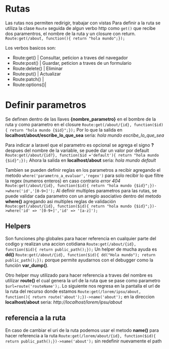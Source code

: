 # Rutas

Las rutas nos permiten redirigir, trabajar con vistas
Para definir a la ruta se utiliza la clase ```Route``` seguida de algun verbo http como ```get()``` que recibe dos paramentros, el nombre de la ruta y un closure con return. 
``` Route:get(/about, function(){ return "hola mundo";}); ```

Los verbos basicos son:
 *    Route:get()    | Consultar, peticion a traves del navegador
 *    Route:post()   | Guardar, peticion a traves de un formulario
 *    Route:delete() | Eliminar
 *    Route:put()    | Actualizar
 *    Route:patch()  | 
 *    Route:options()| 



# Definir parametros

Se definen dentro de las llaves **{nombre_parametro}** en el bombre de la ruta y como parametro en el closure 
``` Route:get(/about/{id}, function($id){ return "hola mundo {$id}";}); ```
Por lo que la salida en **localhost/about/escribe_lo_que_sea** seria:
*hola mundo escribe_lo_que_sea*

Para indicar a laravel que el parametro es opcional se agrega el signo **?** despues del nombre de la variable, se puede dar un valor por default 
``` Route:get(/about/{id?}, function($id ='default'){ return "hola mundo {$id}";}); ```
Ahora la salida en **localhost/about** seria:
*hola mundo default*

Tambien se pueden definir reglas en los parametros a recibir agregando el metodo ```where('parametro_a_evaluar','regex')``` para solo recibir lo que filtre la regex (numeros enteros) en caso contrario *error 404* 
``` Route:get(/about/{id}, function($id){ return "hola mundo {$id}";})->where('id','[0-9+]'); ``` 
Al definir multiples parametros para las rutas, se puede validar cada parametro con un arreglo asociativo dentro del metodo **where()** agregando asi multiples reglas de validación 
``` Route:get(/about/{id}, function($id){ return "hola mundo {$id}";})->where('id' => '[0-9+]','id' => '[a-z]'); ``` 



## Helpers

Son funciones php globales para hacer referencia en cualquier parte del codigo y realizan una accion cotidiana 
``` Route:get(/about/{id}, function($id){ return public_path();}); ``` 
Un helper de mucha ayuda es **dd()** 
``` Route:get(/about/{id}, function($id){ dd("Hola mundo"); return public_path();}); ``` 
porque permite ayudarnos con el debugger como la función **var_dump()**.

Otro helper muy utilizado para hacer referencia a traves del nombre es utilizar **route()** el cual genera la url de la ruta que se pase como parametro ```$url=route('routeName');```. 
Lo siguiente nos regresa en la pantalla el url de la ruta del recurso donde estamos 
``` Route:get(/lorem/ipsu/about, function(){ return route('about');})->name('about'); ```
en la direccion **localhost/about** seria:
*http://localhost/lorem/ipsu/about*




## referencia a la ruta

En caso de cambiar el uri de la ruta podemos usar el metodo **name()** para hacer referencia a la ruta 
``` Route:get(/lorem/about/{id}, function($id){ return public_path();})->name('about'); ``` 
sin redefinir nuevamente el path 



